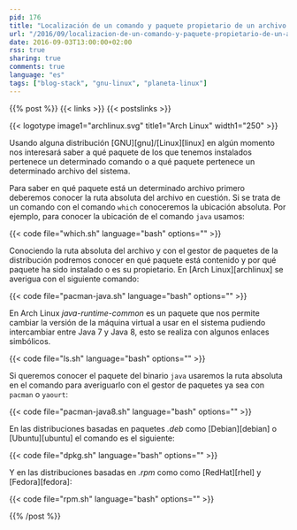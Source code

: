 ```yaml
---
pid: 176
title: "Localización de un comando y paquete propietario de un archivo en GNU/Linux"
url: "/2016/09/localizacion-de-un-comando-y-paquete-propietario-de-un-archivo-en-gnu-linux/"
date: 2016-09-03T13:00:00+02:00
rss: true
sharing: true
comments: true
language: "es"
tags: ["blog-stack", "gnu-linux", "planeta-linux"]
---
```


{{% post %}}
{{< links >}}
{{< postslinks >}}

{{< logotype image1="archlinux.svg" title1="Arch Linux" width1="250" >}}

Usando alguna distribución [GNU][gnu]/[Linux][linux] en algún momento nos interesará saber a qué paquete de los que tenemos instalados pertenece un determinado comando o a qué paquete pertenece un determinado archivo del sistema.

Para saber en qué paquete está un determinado archivo primero deberemos conocer la ruta absoluta del archivo en cuestión. Si se trata de un comando con el comando <code>which</code> conoceremos la ubicación absoluta. Por ejemplo, para conocer la ubicación de el comando <code>java</code> usamos:

{{< code file="which.sh" language="bash" options="" >}}

Conociendo la ruta absoluta del archivo y con el gestor de paquetes de la distribución podremos conocer en qué paquete está contenido y por qué paquete ha sido instalado o es su propietario. En [Arch Linux][archlinux] se averigua con el siguiente comando:

{{< code file="pacman-java.sh" language="bash" options="" >}}

En Arch Linux _java-runtime-common_ es un paquete que nos permite cambiar la versión de la máquina virtual a usar en el sistema pudiendo intercambiar entre Java 7 y Java 8, esto se realiza con algunos enlaces simbólicos.

{{< code file="ls.sh" language="bash" options="" >}}

Si queremos conocer el paquete del binario <code>java</code> usaremos la ruta absoluta en el comando para averiguarlo con el gestor de paquetes ya sea con <code>pacman</code> o <code>yaourt</code>:

{{< code file="pacman-java8.sh" language="bash" options="" >}}

En las distribuciones basadas en paquetes _.deb_ como [Debian][debian] o [Ubuntu][ubuntu] el comando es el siguiente:

{{< code file="dpkg.sh" language="bash" options="" >}}

Y en las distribuciones basadas en _.rpm_ como como [RedHat][rhel] y [Fedora][fedora]:

{{< code file="rpm.sh" language="bash" options="" >}}

{{% /post %}}
